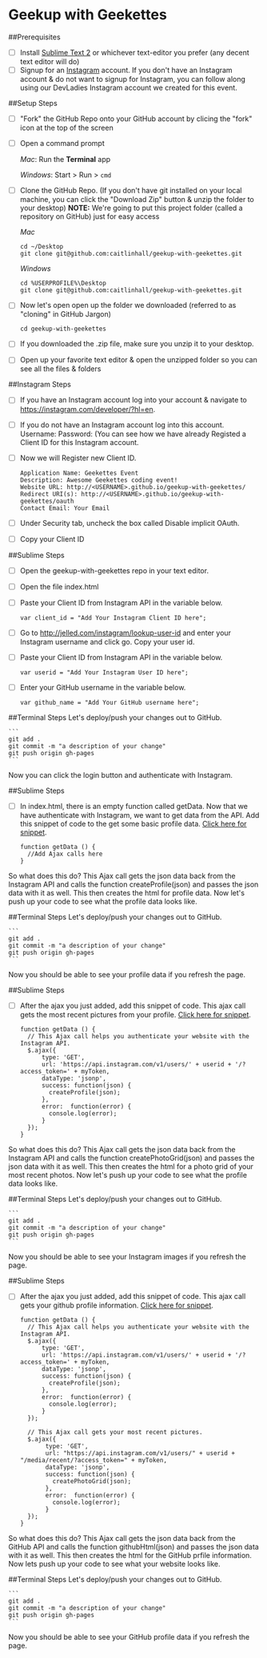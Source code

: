# Geekup with Geekettes

##Prerequisites

- [ ] Install [Sublime Text 2](http://www.sublimetext.com/2) or whichever text-editor you prefer (any decent text editor will do)
- [ ] Signup for an [Instagram](https://instagram.com/developer/?hl=en) account. If you don't have an Instagram account & do not want to signup for Instagram, you can follow along using our DevLadies Instagram account we created for this event. 

##Setup Steps 

- [ ] "Fork" the GitHub Repo onto your GitHub account by clicing the "fork" icon at the top of the screen
- [ ] Open a command prompt

    *Mac*: Run the **Terminal** app

    *Windows*: Start > Run > `cmd`
- [ ] Clone the GitHub Repo. (If you don't have git installed on your local machine, you can click the "Download Zip" button & unzip the folder to your desktop)
**NOTE:** We're going to put this project folder (called a repository on GitHub) just for easy access

    *Mac*
    ```
    cd ~/Desktop
    git clone git@github.com:caitlinhall/geekup-with-geekettes.git
    ```

    *Windows*
    ```
    cd %USERPROFILE%\Desktop
    git clone git@github.com:caitlinhall/geekup-with-geekettes.git
    ```
- [ ] Now let's open open up the folder we downloaded (referred to as "cloning" in GitHub Jargon)

    ```
    cd geekup-with-geekettes
    ```
    
- [ ] If you downloaded the .zip file, make sure you unzip it to your desktop.   
- [ ] Open up your favorite text editor & open the unzipped folder so you can see all the files & folders 

##Instagram Steps
- [ ] If you have an Instagram account log into your account & navigate to https://instagram.com/developer/?hl=en.
- [ ] If you do not have an Instagram account log into this account. Username: Password: (You can see how we have already Registed a Client ID for this Instagram account.
- [ ] Now we will Register new Client ID. 

    ```
    Application Name: Geekettes Event
    Description: Awesome Geekettes coding event!
    Website URL: http://<USERNAME>.github.io/geekup-with-geekettes/
    Redirect URI(s): http://<USERNAME>.github.io/geekup-with-geekettes/oauth
    Contact Email: Your Email
    ```
- [ ] Under Security tab, uncheck the box called Disable implicit OAuth.
- [ ] Copy your Client ID

##Sublime Steps

- [ ] Open the geekup-with-geekettes repo in your text editor.
- [ ] Open the file index.html
- [ ] Paste your Client ID from Instagram API in the variable below. 

     ```
   var client_id = "Add Your Instagram Client ID here";
    ```
- [ ] Go to http://jelled.com/instagram/lookup-user-id and enter your Instagram username and click go. Copy your user id. 
- [ ] Paste your Client ID from Instagram API in the variable below. 

     ```
     var userid = "Add Your Instagram User ID here";
    ```
- [ ] Enter your GitHub username in the variable below. 

     ```
   var github_name = "Add Your GitHub username here";
    ```

##Terminal Steps
Let's deploy/push your changes out to GitHub.

    ```
    git add .
    git commit -m "a description of your change"
    git push origin gh-pages
    ```

Now you can click the login button and authenticate with Instagram.

##Sublime Steps

- [ ] In index.html, there is an empty function called getData. Now that we have authenticate with Instagram, we want to get data from the API. Add this snippet of code to the get some basic profile data. [Click here for snippet](https://gist.github.com/caitlinhall/590084b9d5ad808433c2).

    ```
    function getData () {
      //Add Ajax calls here
   } 
    ```

So what does this do?
This Ajax call gets the json data back from the Instagram API and calls the function createProfile(json) and passes the json data with it as well. This then creates the html for profile data. Now let's push up your code to see what the profile data looks like.

##Terminal Steps
Let's deploy/push your changes out to GitHub.

    ```
    git add .
    git commit -m "a description of your change"
    git push origin gh-pages
    ```

Now you should be able to see your profile data if you refresh the page. 

##Sublime Steps


- [ ] After the ajax you just added, add this snippet of code. This ajax call gets the most recent pictures from your profile. [Click here for snippet](https://gist.github.com/caitlinhall/58733234a82d8f36e710).

    ```
    function getData () {
      // This Ajax call helps you authenticate your website with the Instagram API. 
      $.ajax({
          type: 'GET',
          url: 'https://api.instagram.com/v1/users/' + userid + '/?access_token=' + myToken,
          dataType: 'jsonp',
          success: function(json) {           
            createProfile(json);
          },
          error:  function(error) {
            console.log(error);
          }
      });
   } 
    ```

So what does this do?
This Ajax call gets the json data back from the Instagram API and calls the function createPhotoGrid(json) and passes the json data with it as well. This then creates the html for a photo grid of your most recent photos. Now let's push up your code to see what the profile data looks like.

##Terminal Steps
Let's deploy/push your changes out to GitHub.

    ```
    git add .
    git commit -m "a description of your change"
    git push origin gh-pages
    ```

Now you should be able to see your Instagram images if you refresh the page. 

##Sublime Steps


- [ ] After the ajax you just added, add this snippet of code. This ajax call gets your github profile information. [Click here for snippet](https://gist.github.com/caitlinhall/bebee0b5cef0e76e88a1).

    ```
    function getData () {
      // This Ajax call helps you authenticate your website with the Instagram API. 
      $.ajax({
          type: 'GET',
          url: 'https://api.instagram.com/v1/users/' + userid + '/?access_token=' + myToken,
          dataType: 'jsonp',
          success: function(json) {           
            createProfile(json);
          },
          error:  function(error) {
            console.log(error);
          }
      });
      
      // This Ajax call gets your most recent pictures.
      $.ajax({
           type: 'GET',
           url: "https://api.instagram.com/v1/users/" + userid + "/media/recent/?access_token=" + myToken,
           dataType: 'jsonp',
           success: function(json) {
             createPhotoGrid(json);
           },
           error:  function(error) {
             console.log(error);
           }
      });
   } 
    ```

So what does this do?
This Ajax call gets the json data back from the GitHub API and calls the function githubHtml(json) and passes the json data with it as well. This then creates the html for the GitHub prfile information. Now lets push up your code to see what your website looks like. 

##Terminal Steps
Let's deploy/push your changes out to GitHub.

    ```
    git add .
    git commit -m "a description of your change"
    git push origin gh-pages
    ```

Now you should be able to see your GitHub profile data if you refresh the page. 

